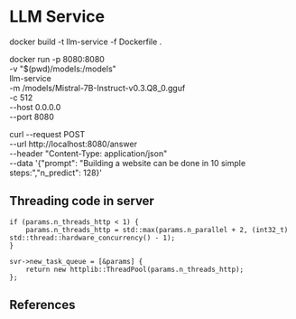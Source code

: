 # LLM Service

docker build -t llm-service -f Dockerfile .

docker run -p 8080:8080 \
  -v "$(pwd)/models:/models" \
  llm-service \
  -m /models/Mistral-7B-Instruct-v0.3.Q8_0.gguf \
  -c 512 \
  --host 0.0.0.0 \
  --port 8080

curl --request POST \
    --url http://localhost:8080/answer \
    --header "Content-Type: application/json" \
    --data '{"prompt": "Building a website can be done in 10 simple steps:","n_predict": 128}'

## Threading code in server

```
if (params.n_threads_http < 1) {
    params.n_threads_http = std::max(params.n_parallel + 2, (int32_t) std::thread::hardware_concurrency() - 1);
}

svr->new_task_queue = [&params] {
    return new httplib::ThreadPool(params.n_threads_http);
};
```

## References
